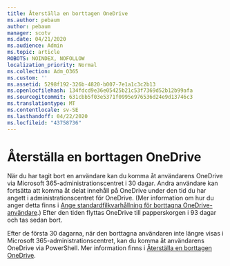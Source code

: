 ```yaml
---
title: Återställa en borttagen OneDrive
ms.author: pebaum
author: pebaum
manager: scotv
ms.date: 04/21/2020
ms.audience: Admin
ms.topic: article
ROBOTS: NOINDEX, NOFOLLOW
localization_priority: Normal
ms.collection: Adm_O365
ms.custom: ''
ms.assetid: 5298f192-326b-4820-b007-7e1a1c3c2b13
ms.openlocfilehash: 134fdcd9e36e05425b21c53f7369d52b12b99afa
ms.sourcegitcommit: 631cbb5f03e5371f0995e976536d24e9d13746c3
ms.translationtype: MT
ms.contentlocale: sv-SE
ms.lasthandoff: 04/22/2020
ms.locfileid: "43758736"
---
```

# <a name="restore-a-deleted-onedrive"></a>Återställa en borttagen OneDrive

När du har tagit bort en användare kan du komma åt användarens OneDrive via Microsoft 365-administrationscentret i 30 dagar. Andra användare kan fortsätta att komma åt delat innehåll på OneDrive under den tid du har angett i administrationscentret för OneDrive. (Mer information om hur du anger detta finns i [Ange standardfilkvarhållning för borttagna OneDrive-användare](https://go.microsoft.com/fwlink/?linkid=874267).) Efter den tiden flyttas OneDrive till papperskorgen i 93 dagar och tas sedan bort.
  
Efter de första 30 dagarna, när den borttagna användaren inte längre visas i Microsoft 365-administrationscentret, kan du komma åt användarens OneDrive via PowerShell. Mer information finns i [Återställa en borttagen OneDrive](https://go.microsoft.com/fwlink/?linkid=874269).
  

